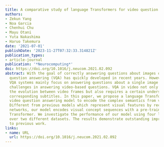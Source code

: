 ```yaml
---
title: A comparative study of language Transformers for video question answering
authors:
- Zekun Yang
- Noa Garcia
- Chenhui Chu
- Mayu Otani
- Yuta Nakashima
- Haruo Takemura
date: '2021-07-01'
publishDate: '2023-11-27T07:32:33.314821Z'
publication_types:
- article-journal
publication: '*Neurocomputing*'
doi: https://doi.org/10.1016/j.neucom.2021.02.092
abstract: With the goal of correctly answering questions about images or videos, visual
  question answering (VQA) has quickly developed in recent years. However, current
  VQA systems mainly focus on answering questions about a single image and face many
  challenges in answering video-based questions. VQA in video not only has to understand
  the evolution between video frames but also requires a certain understanding of
  corresponding subtitles. In this paper, we propose a language Transformer-based
  video question answering model to encode the complex semantics from video clips.
  Different from previous models which represent visual features by recurrent neural
  networks, our model encodes visual concept sequences with a pre-trained language
  Transformer. We investigate the performance of our model using four language Transformers
  over two different datasets. The results demonstrate outstanding improvements compared
  to previous work.
links:
- name: URL
  url: https://doi.org/10.1016/j.neucom.2021.02.092
---
```

